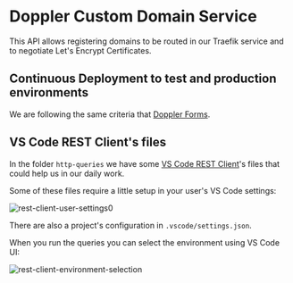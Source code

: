 # Doppler Custom Domain Service

This API allows registering domains to be routed in our Traefik service and to negotiate Let's Encrypt Certificates.

## Continuous Deployment to test and production environments

We are following the same criteria that [Doppler
Forms](https://github.com/MakingSense/doppler-forms/blob/master/README.md#continuous-deployment-to-test-and-production-environments).

## VS Code REST Client's files

In the folder `http-queries` we have some [VS Code REST Client](https://marketplace.visualstudio.com/items?itemName=humao.rest-client)'s files that could help us in our daily work.

Some of these files require a little setup in your user's VS Code settings:

![rest-client-user-settings0](./DopplerCustomDomain.Test/docs/rest-client-user-settings0.png)

There are also a project's configuration in `.vscode/settings.json`.

When you run the queries you can select the environment using VS Code UI:

![rest-client-environment-selection](DopplerCustomDomain.Test/docs/rest-client-environment-selection0.png)

